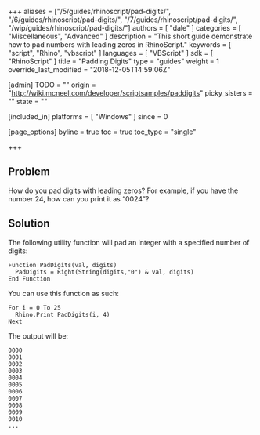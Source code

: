 +++
aliases = ["/5/guides/rhinoscript/pad-digits/", "/6/guides/rhinoscript/pad-digits/", "/7/guides/rhinoscript/pad-digits/", "/wip/guides/rhinoscript/pad-digits/"]
authors = [ "dale" ]
categories = [ "Miscellaneous", "Advanced" ]
description = "This short guide demonstrate how to pad numbers with leading zeros in RhinoScript."
keywords = [ "script", "Rhino", "vbscript" ]
languages = [ "VBScript" ]
sdk = [ "RhinoScript" ]
title = "Padding Digits"
type = "guides"
weight = 1
override_last_modified = "2018-12-05T14:59:06Z"

[admin]
TODO = ""
origin = "http://wiki.mcneel.com/developer/scriptsamples/paddigits"
picky_sisters = ""
state = ""

[included_in]
platforms = [ "Windows" ]
since = 0

[page_options]
byline = true
toc = true
toc_type = "single"

+++

 
## Problem

How do you pad digits with leading zeros?  For example, if you have the number 24, how can you print it as “0024”?

## Solution

The following utility function will pad an integer with a specified number of digits:

```vbnet
Function PadDigits(val, digits)
  PadDigits = Right(String(digits,"0") & val, digits)
End Function
```

You can use this function as such:

```vbnet
For i = 0 To 25
  Rhino.Print PadDigits(i, 4)
Next
```

The output will be:

```vbs
0000
0001
0002
0003
0004
0005
0006
0007
0008
0009
0010
...
```
